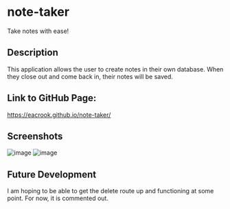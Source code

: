 # note-taker
Take notes with ease!

## Description
This application allows the user to create notes in their own database. When they close out and come back in, their notes will be saved.

## Link to GitHub Page:
https://eacrook.github.io/note-taker/
## Screenshots
![image](https://user-images.githubusercontent.com/60822996/123850264-6b092480-d8df-11eb-93f2-a06b3ed7c97c.png)
![image](https://user-images.githubusercontent.com/60822996/123850339-883df300-d8df-11eb-9134-7c98fb720e41.png)

## Future Development
I am hoping to be able to get the delete route up and functioning at some point. For now, it is commented out.